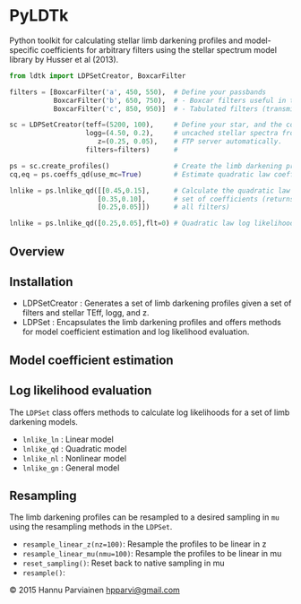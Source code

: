 # PyLDTk
Python toolkit for calculating stellar limb darkening profiles and model-specific coefficients for arbitrary filters using the stellar spectrum model library by Husser et al (2013).

```python
from ldtk import LDPSetCreator, BoxcarFilter

filters = [BoxcarFilter('a', 450, 550),  # Define your passbands
           BoxcarFilter('b', 650, 750),  # - Boxcar filters useful in transmission spectroscopy
           BoxcarFilter('c', 850, 950)]  # - Tabulated filters (transmission vs. wavelength)

sc = LDPSetCreator(teff=(5200, 100),     # Define your star, and the code downloads the
                   logg=(4.50, 0.2),     # uncached stellar spectra from the Husser et al.
                      z=(0.25, 0.05),    # FTP server automatically.
                   filters=filters)      #

ps = sc.create_profiles()                # Create the limb darkening profiles with uncertainties
cq,eq = ps.coeffs_qd(use_mc=True)        # Estimate quadratic law coefficients with uncertainties

lnlike = ps.lnlike_qd([[0.45,0.15],      # Calculate the quadratic law log likelihood for a given
                      [0.35,0.10],       # set of coefficients (returns the joint likelihood for
                      [0.25,0.05]])      # all filters)

lnlike = ps.lnlike_qd([0.25,0.05],flt=0) # Quadratic law log likelihood for the first filter
```

## Overview

## Installation

 - LDPSetCreator : Generates a set of limb darkening profiles given a set of filters and stellar TEff, logg, and z.
 - LDPSet : Encapsulates the limb darkening profiles and offers methods for model coefficient estimation and log likelihood evaluation.

## Model coefficient estimation

## Log likelihood evaluation
The ``LDPSet`` class offers methods to calculate log likelihoods for a set of limb darkening models.

 - ``lnlike_ln`` : Linear model
 - ``lnlike_qd`` : Quadratic model
 - ``lnlike_nl`` : Nonlinear model
 - ``lnlike_gn`` : General model

## Resampling
The limb darkening profiles can be resampled to a desired sampling in ``mu`` using the resampling methods in the ``LDPSet``. 

 - ``resample_linear_z(nz=100)``: Resample the profiles to be linear in z
 - ``resample_linear_mu(nmu=100)``: Resample the profiles to be linear in mu
 - ``reset_sampling()``: Reset back to native sampling in mu
 - ``resample()``:

© 2015 Hannu Parviainen <hpparvi@gmail.com>
